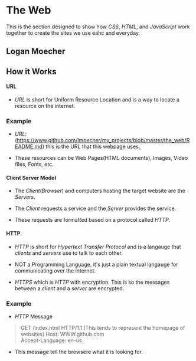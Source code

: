 # The Web
This is the section designed to show how *CSS*, *HTML*, and *JavaScript* work together to create the sites we use eahc and everyday.

## Logan Moecher

## How it Works


#### URL

* *URL* is short for Uniform Resource Location and is a way to locate a resource on the internet.

### Example

* *URL*: (https://www.github.com/lmoecher/my_projects/blob/master/the_web/README.md) this is the URL that this  webpage uses. 

* These resources can be Web Pages(HTML documents), Images, Video files, Fonts, etc.


#### Client Server Model

* The *Client*(*Browser*) and computers hosting the target website are the *Servers*.

* The *Client* requests a service and the *Server* provides the service. 

* These requests are formatted based on a protocol called *HTTP*.


#### HTTP 

* *HTTP* is short for *Hypertext Transfer Protocol* and is a langauge that *clients* and *servers* use to talk to each other.

* NOT a Programming Language, it's just a plain textual langauge for communicating over the internet.

* *HTTPS* which is *HTTP* with encryption. This is so the messages between a *client* and a *server* are encrypted.

### Example

* *HTTP* Message

> GET /index.html HTTP/1.1  (This tends to represent the homepage of websites)
> Host: WWW.github.com  
> Accept-Language: en-us

* This message tell the browsere what it is looking for.
